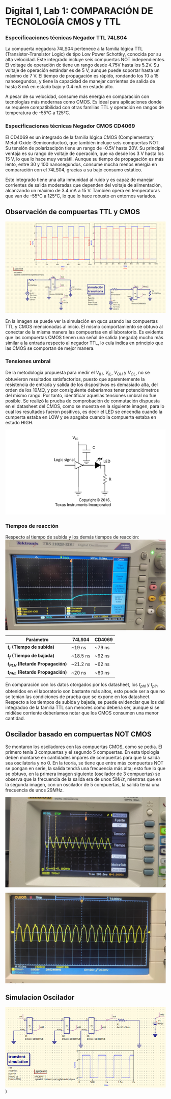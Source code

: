 # Digital 1, Lab 1: COMPARACIÓN DE TECNOLOGÍA CMOS y TTL


### Especificaciones técnicas Negador TTL 74LS04
La compuerta negadora 74LS04 pertenece a la familia lógica TTL (Transistor-Transistor Logic) de tipo Low Power Schottky, conocida por su alta velocidad. Este integrado incluye seis compuertas NOT independientes. El voltage de operación dc tiene un rango desde 4.75V hasta los 5.2V. Su voltaje de operación estándar es de 5 V, aunque puede soportar hasta un máximo de 7 V. El tiempo de propagación es rápido, rondando los 10 a 15 nanosegundos, y tiene la capacidad de manejar corrientes de salida de hasta 8 mA en estado bajo y 0.4 mA en estado alto.

A pesar de su velocidad, consume más energía en comparación con tecnologías más modernas como CMOS. Es ideal para aplicaciones donde se requiere compatibilidad con otras familias TTL y operación en rangos de temperatura de -55°C a 125°C.

### Especificaciones técnicas Negador CMOS CD4069

El CD4069 es un integrado de la familia lógica CMOS (Complementary Metal-Oxide-Semiconductor), que también incluye seis compuertas NOT. Su tensión de polarizacipón tiene un rango de -0.5V hasta 20V. Su principal ventaja es su rango de voltaje de operación, que va desde los 3 V hasta los 15 V, lo que lo hace muy versátil. Aunque su tiempo de propagación es más lento, entre 30 y 100 nanosegundos, consume mucha menos energía en comparación con el 74LS04, gracias a su bajo consumo estático.

Este integrado tiene una alta inmunidad al ruido y es capaz de manejar corrientes de salida moderadas que dependen del voltaje de alimentación, alcanzando un máximo de 3.4 mA a 15 V. También opera en temperaturas que van de -55°C a 125°C, lo que lo hace robusto en entornos variados.

## Observación de compuertas TTL y CMOS
![compuertas](./compuertas.png)

En la imagen se puede ver la simulación en qucs usando las compuertas TTL y CMOS mencionadas al inicio. El mismo comportamiento se obtuvo al conectar de la misma manera las compuertas en el laboratorio. Es evidente que las compuertas CMOS tienen una señal de salida (negada) mucho más similar a la entrada respecto al negador TTL, lo cula indica en principio que las CMOS se comportan de mejor manera.

### Tensiones umbral
De la metodología propuesta para medir el $V_{IH}$, $V_{IL}$, $V_{OH}$ y $V_{OL}$, no se obtuvieron resultados satisfactorios, puesto que aparentemente la resistencia de entrada y salida de los dispositivos es demasiado alta, del orden de los $10M\Omega$, y por consiguiente deberíamos tener potenciómetros del mismo rango. Por tanto, identificar aquellas tensiones umbral no fue posible. Se realizó la prueba de comprobación de conmutación dispuesta en el datasheet del CMOS, como se muestra en la siguiente imagen, para lo cual los resultados fueron positivos, es decir el LED se encendía cuando la cumperta estaba en LOW y se apagaba cuando la compuerta estaba en estado HIGH.

![apli_diodo](./apli_diodo.png)

### Tiempos de reacción
Respecto al tiempo de subida y los demás tiempos de reacción: 
![recuperacion](./recuperacion.jpg)

| **Parámetro**               | **74LS04**          | **CD4069**          |
|-----------------------------|---------------------|---------------------|
| **$t_r$ (Tiempo de subida)** | ~19 ns              | ~79 ns              |
| **$t_f$ (Tiempo de bajada)** | ~18.5 ns              | ~92 ns              |
| **$t_{PLH}$ (Retardo Propagación)** | ~21.2 ns          | ~62 ns              |
| **$t_{PHL}$ (Retardo Propagación)** | ~20 ns          | ~80 ns              |

En comparación con los datos otorgados por los datasheet, los $t_{phl}$ y $t_{plh}$ obtenidos en el laboratorio son bastante más altos, esto puede ser a que no se tenían las condiciones de prueba que se expone en los datasheet. Respecto a los tiempos de subida y bajada, se puede evidenciar que los del integradoo de la familia TTL son menores como debería ser, aunque si se midiése corriente deberíamos notar que los CMOS consumen una menor cantidad.  

## Oscilador basado en compuertas NOT CMOS

Se montaron los osciladores con las compuertas CMOS, como se pedía. El primero tenía 3 compuertas y el segundo 5 compuertas. En esta tipología deben montarse en cantidades impares de compuertas para que la salida sea oscilatoria y no $0$. En la teoría, se tiene que entre más compuertas NOT se pongan en serie, la salida tendrá una frecuencia más alta; esto fue lo que se obtuvo, en la primera imagen siguiente (oscilador de 3 compuertas) se observa que la frecuencia de la salida era de unos $5MHz$, mientras que en la segunda imagen, con un oscilador de 5 compuertas, la salida tenía una frecuencia de unos $29MHz$.   

![3_anillo](./3_anillo.jpg)


![5_anillo](./5_anillo.jpg)

## Simulacion Oscilador 

![Oscilador](./Oscilador.png)
)


